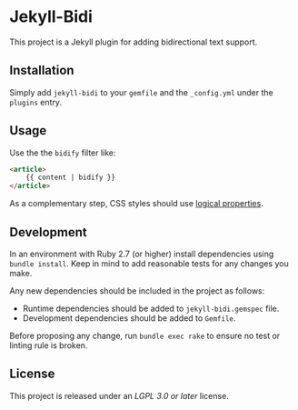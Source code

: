 # Jekyll-Bidi

This project is a Jekyll plugin for adding bidirectional text support.

## Installation

Simply add `jekyll-bidi` to your `gemfile`
and the `_config.yml` under the `plugins` entry.

## Usage

Use the the `bidify` filter like:

```html
<article>
    {{ content | bidify }}
</article>
```

As a complementary step, CSS styles should use
[logical properties](https://developer.mozilla.org/en-US/docs/Web/CSS/CSS_logical_properties_and_values).

## Development

In an environment with Ruby 2.7 (or higher) install dependencies using `bundle install`.
Keep in mind to add reasonable tests for any changes you make.

Any new dependencies should be included in the project as follows:
- Runtime dependencies should be added to `jekyll-bidi.gemspec` file.
- Development dependencies should be added to `Gemfile`.

Before proposing any change,
run `bundle exec rake` to ensure no test or linting rule is broken.

## License

This project is released under an *LGPL 3.0 or later* license.
